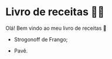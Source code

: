 # Livro de receitas :woman_cook:

Olá! Bem vindo ao meu livro de receitas :wave:

- Strogonoff de Frango;

- Pavê.

  